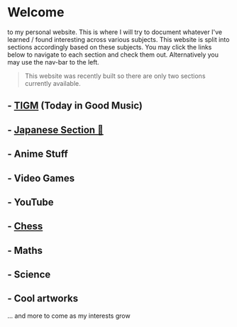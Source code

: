 # Welcome

to my personal website. This is where I will try to document whatever I've learned / found interesting across various subjects. This website is split into sections accordingly based on these subjects. You may click the links below to navigate to each section and check them out. Alternatively you may use the nav-bar to the left.

> This website was recently built so there are only two sections currently available. 

## - [TIGM](TIGM/index.md) (Today in Good Music)

## - [Japanese Section 🗾](Japanese%20Section%20🗾/index.md)

## - Anime Stuff

## - Video Games

## - YouTube

## - [Chess](Chess/index.md)

## - Maths

## - Science

## - Cool artworks

... and more to come as my interests grow




